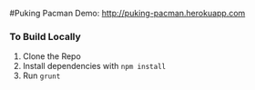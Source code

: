 #Puking Pacman
Demo: http://puking-pacman.herokuapp.com

### To Build Locally
1. Clone the Repo
2. Install dependencies with `npm install`
3. Run `grunt`